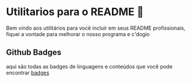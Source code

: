 # Utilitarios para o README 🎨

Bem vindo aos utilitários para você incluir em seus README profissionais, fiquei a vontade para melhorar o nosso programa e c'dogio

## Github Badges

aqui são todas as badges de linguagens e conteúdos que você pode encontrar [badges](https://github.com/carlosvinicius-ai/open-source-course/tree/main/useful/badges)